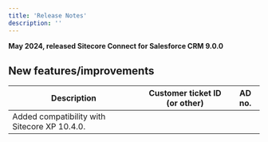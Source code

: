 ```yaml
---
title: 'Release Notes'
description: ''
---
```


**May 2024, released Sitecore Connect for Salesforce CRM 9.0.0**

## New features/improvements

| Description                                  | Customer ticket ID (or other) | AD no. |
| -------------------------------------------- | ----------------------------- | ------ |
| Added compatibility with Sitecore XP 10.4.0. |
